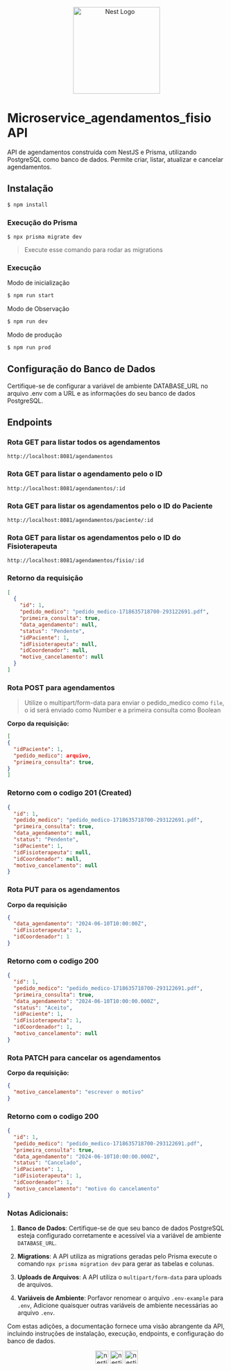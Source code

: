 <p align="center">
  <a href="http://nestjs.com/" target="blank">
    <img src="https://nestjs.com/img/logo-small.svg" width="200" alt="Nest Logo" />
  </a>
</p>

# Microservice_agendamentos_fisio API

API de agendamentos construída com NestJS e Prisma, utilizando PostgreSQL como banco de dados. Permite criar, listar, atualizar e cancelar agendamentos.

## Instalação

```bash
$ npm install
```

### Execução do Prisma

```
$ npx prisma migrate dev
```

> Execute esse comando para rodar as migrations

### Execução

Modo de inicialização

```bash
$ npm run start
```

Modo de Observação

```bash
$ npm run dev
```

Modo de produção

```bash
$ npm run prod
```

## Configuração do Banco de Dados

Certifique-se de configurar a variável de ambiente DATABASE_URL no arquivo .env com a URL e as informações do seu banco de dados PostgreSQL.

## Endpoints

### Rota GET para listar todos os agendamentos

```
http://localhost:8081/agendamentos
```

### Rota GET para listar o agendamento pelo o ID

```
http://localhost:8081/agendamentos/:id
```

### Rota GET para listar os agendamentos pelo o ID do Paciente

```
http://localhost:8081/agendamentos/paciente/:id
```

### Rota GET para listar os agendamentos pelo o ID do Fisioterapeuta

```
http://localhost:8081/agendamentos/fisio/:id
```

### Retorno da requisição

```json
[
  {
    "id": 1,
    "pedido_medico": "pedido_medico-1718635718700-293122691.pdf",
    "primeira_consulta": true,
    "data_agendamento": null,
    "status": "Pendente",
    "idPaciente": 1,
    "idFisioterapeuta": null,
    "idCoordenador": null,
    "motivo_cancelamento": null
  }
]
```

### Rota POST para agendamentos

> Utilize o multipart/form-data para enviar o pedido_medico como `file`, o id será enviado como Number e a primeira consulta como Boolean

<strong>Corpo da requisição:</strong>

```json
[
{
  "idPaciente": 1,
  "pedido_medico": arquivo,
  "primeira_consulta": true,
}
]
```

### Retorno com o codigo 201 (Created)

```json
{
  "id": 1,
  "pedido_medico": "pedido_medico-1718635718700-293122691.pdf",
  "primeira_consulta": true,
  "data_agendamento": null,
  "status": "Pendente",
  "idPaciente": 1,
  "idFisioterapeuta": null,
  "idCoordenador": null,
  "motivo_cancelamento": null
}
```

### Rota PUT para os agendamentos

<strong>Corpo da requisição</strong>

```json
{
  "data_agendamento": "2024-06-10T10:00:00Z",
  "idFisioterapeuta": 1,
  "idCoordenador": 1
}
```

### Retorno com o codigo 200

```json
{
  "id": 1,
  "pedido_medico": "pedido_medico-1718635718700-293122691.pdf",
  "primeira_consulta": true,
  "data_agendamento": "2024-06-10T10:00:00.000Z",
  "status": "Aceito",
  "idPaciente": 1,
  "idFisioterapeuta": 1,
  "idCoordenador": 1,
  "motivo_cancelamento": null
}
```

### Rota PATCH para cancelar os agendamentos

<strong>Corpo da requisição:</strong>

```json
{
  "motivo_cancelamento": "escrever o motivo"
}
```

### Retorno com o codigo 200

```json
{
  "id": 1,
  "pedido_medico": "pedido_medico-1718635718700-293122691.pdf",
  "primeira_consulta": true,
  "data_agendamento": "2024-06-10T10:00:00.000Z",
  "status": "Cancelado",
  "idPaciente": 1,
  "idFisioterapeuta": 1,
  "idCoordenador": 1,
  "motivo_cancelamento": "motivo do cancelamento"
}
```

### Notas Adicionais:

1. **Banco de Dados**: Certifique-se de que seu banco de dados PostgreSQL esteja configurado corretamente e acessível via a variável de ambiente `DATABASE_URL`.

2. **Migrations**: A API utiliza as migrations geradas pelo Prisma execute o comando `npx prisma migration dev` para gerar as tabelas e colunas.

3. **Uploads de Arquivos**: A API utiliza o `multipart/form-data` para uploads de arquivos.

4. **Variáveis de Ambiente**: Porfavor renomear o arquivo `.env-example` para `.env`, Adicione quaisquer outras variáveis de ambiente necessárias ao arquivo `.env`.

Com estas adições, a documentação fornece uma visão abrangente da API, incluindo instruções de instalação, execução, endpoints, e configuração do banco de dados.
<div align="center">
<img src="https://cdn.simpleicons.org/nestjs" height="30" alt="nestjs logo"  />
<img src="https://cdn.simpleicons.org/prisma" height="30" alt="nestjs logo"  />
<img src="https://cdn.simpleicons.org/postgresql/" height="30" alt="nestjs logo"  />
</div>